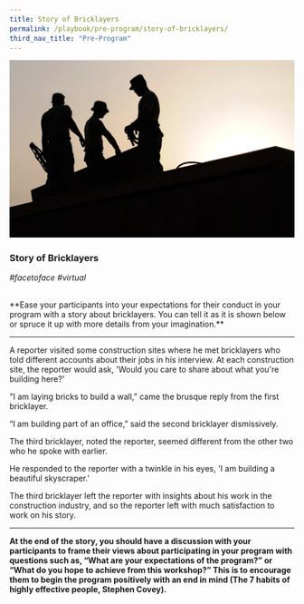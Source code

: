 ```yaml
---
title: Story of Bricklayers
permalink: /playbook/pre-program/story-of-bricklayers/
third_nav_title: "Pre-Program"
---
```


![Construction](/images/Construction.jpg)
### Story of Bricklayers
*#facetoface #virtual* 

<br>
**Ease your participants into your expectations for their conduct in your program with a story about bricklayers. You can tell it as it is shown below or spruce it up with more details from your imagination.**

---
A reporter visited some construction sites where he met bricklayers who told different accounts about their jobs in his interview. At each construction site, the reporter would ask, 'Would you care to share about what you're building here?'

"I am laying bricks to build a wall,” came the brusque reply from the first bricklayer.

“I am building part of an office,” said the second bricklayer dismissively.

The third bricklayer, noted the reporter, seemed different from the other two who he spoke with earlier.

He responded to the reporter with a twinkle in his eyes, 'I am building a beautiful skyscraper.'

The third bricklayer left the reporter with insights about his work in the construction industry, and so the reporter left with much satisfaction to work on his story.

---
**At the end of the story, you should have a discussion with your participants to frame their views about participating in your program with questions such as, “What are your expectations of the program?” or “What do you hope to achieve from this workshop?” This is to encourage them to begin the program positively with an end in mind (The 7 habits of highly effective people, Stephen Covey).**
